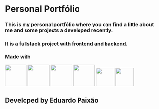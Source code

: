 

# Personal Portfólio

### This is my personal portfólio where you can find a little about me and some projects a developed recently.
### It is a fullstack project with frontend and backend.

### Made with
<img src="https://camo.githubusercontent.com/393e6dcf504f503ca2a41f56841910e63c35718d5e0e669551fb941f79182692/68747470733a2f2f63646e2e63646e6c6f676f2e636f6d2f6c6f676f732f742f39362f747970657363726970742e737667" width="70px">
<img src="https://camo.githubusercontent.com/27d0b117da00485c56d69aef0fa310a3f8a07abecc8aa15fa38c8b78526c60ac/68747470733a2f2f63646e2e6a7364656c6976722e6e65742f67682f64657669636f6e732f64657669636f6e2f69636f6e732f72656163742f72656163742d6f726967696e616c2e737667" width="70px">
<img src="https://cdnjs.cloudflare.com/ajax/libs/simple-icons/3.2.0/styled-components.svg" width="70px">
<img src="https://camo.githubusercontent.com/20ffa1c9a31e2c991c8b52b0cb7be938de51db4b7a9299658fef28efb0cc845a/68747470733a2f2f63646e2e6a7364656c6976722e6e65742f67682f64657669636f6e732f64657669636f6e2f69636f6e732f6a6176612f6a6176612d6f726967696e616c2e737667" width="70px">
<img src="https://camo.githubusercontent.com/d536b9cc0c533324368535ece721f5424f28eae3ec0e6f3847408948ecacfce6/68747470733a2f2f63646e2e6a7364656c6976722e6e65742f67682f64657669636f6e732f64657669636f6e2f69636f6e732f706f737467726573716c2f706f737467726573716c2d6f726967696e616c2e737667" width="60px">
<img src="https://img.icons8.com/color/1x/spring-logo.png" width="60px">


## Developed by Eduardo Paixão







